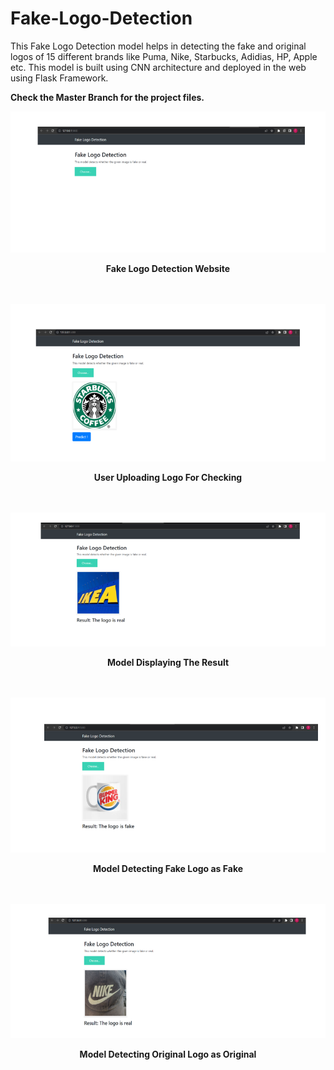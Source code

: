 # Fake-Logo-Detection
This Fake Logo Detection model helps in detecting the fake and original logos of 15 different brands like Puma, Nike, Starbucks, Adidias, HP, Apple etc. This model is built using CNN architecture and deployed in the web using Flask Framework.

<Strong>Check the Master Branch for the project files.<Strong>

![](Website.png)
<div align="center">
  <strong>Fake Logo Detection Website</strong>
</div>
<br>
<br>

![](UserUploadingLogoForChecking.png)
<div align="center">
  <strong>User Uploading Logo For Checking</strong>
</div>
<br>
<br>

![](ModelDisplayingTheResult.png)
<div align="center">
  <strong>Model Displaying The Result</strong>
</div>
<br>
<br>

![](ModelDetectingFakeLogoasFake.png)
<div align="center">
  <strong>Model Detecting Fake Logo as Fake</strong>
</div>
<br>
<br>

![](ModelDetectingOriginalLogoasOriginal.png)
<div align="center">
  <strong>Model Detecting Original Logo as Original</strong>
</div>
<br>
<br>

